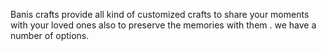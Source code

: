 Banis crafts provide all kind of customized crafts to share your moments with your loved ones also to preserve the memories with them . we have a number of options. 
